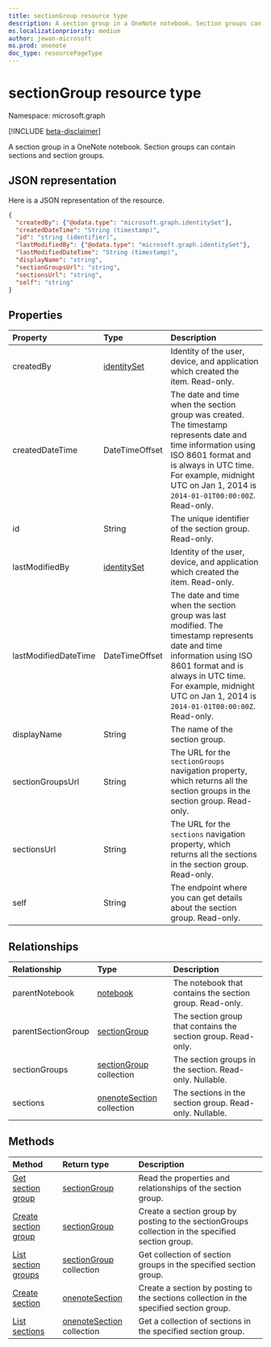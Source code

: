 ```yaml
---
title: sectionGroup resource type
description: A section group in a OneNote notebook. Section groups can contain sections and section groups.
ms.localizationpriority: medium
author: jewan-microsoft
ms.prod: onenote
doc_type: resourcePageType
---
```


# sectionGroup resource type

Namespace: microsoft.graph

[!INCLUDE [beta-disclaimer](../../includes/beta-disclaimer.md)]

A section group in a OneNote notebook. Section groups can contain sections and section groups.

## JSON representation

Here is a JSON representation of the resource.

<!-- {
  "blockType": "resource",
  "optionalProperties": [
    "parentNotebook",
    "parentSectionGroup",
    "sectionGroups",
    "sections"
  ],
  "keyProperty": "id",
  "@odata.type": "microsoft.graph.sectionGroup"
}-->

```json
{
  "createdBy": {"@odata.type": "microsoft.graph.identitySet"},
  "createdDateTime": "String (timestamp)",
  "id": "string (identifier)",
  "lastModifiedBy": {"@odata.type": "microsoft.graph.identitySet"},
  "lastModifiedDateTime": "String (timestamp)",
  "displayName": "string",
  "sectionGroupsUrl": "string",
  "sectionsUrl": "string",
  "self": "string"
}

```

## Properties

| Property             | Type                          | Description                                                                                                                                                                                                                                    |
| :------------------- | :---------------------------- | :--------------------------------------------------------------------------------------------------------------------------------------------------------------------------------------------------------------------------------------------- |
| createdBy            | [identitySet](identityset.md) | Identity of the user, device, and application which created the item. Read-only.                                                                                                                                                               |
| createdDateTime      | DateTimeOffset                | The date and time when the section group was created. The timestamp represents date and time information using ISO 8601 format and is always in UTC time. For example, midnight UTC on Jan 1, 2014 is `2014-01-01T00:00:00Z`. Read-only.       |
| id                   | String                        | The unique identifier of the section group. Read-only.                                                                                                                                                                                         |
| lastModifiedBy       | [identitySet](identityset.md) | Identity of the user, device, and application which created the item. Read-only.                                                                                                                                                               |
| lastModifiedDateTime | DateTimeOffset                | The date and time when the section group was last modified. The timestamp represents date and time information using ISO 8601 format and is always in UTC time. For example, midnight UTC on Jan 1, 2014 is `2014-01-01T00:00:00Z`. Read-only. |
| displayName          | String                        | The name of the section group.                                                                                                                                                                                                                 |
| sectionGroupsUrl     | String                        | The URL for the `sectionGroups` navigation property, which returns all the section groups in the section group. Read-only.                                                                                                                     |
| sectionsUrl          | String                        | The URL for the `sections` navigation property, which returns all the sections in the section group. Read-only.                                                                                                                                |
| self                 | String                        | The endpoint where you can get details about the section group. Read-only.                                                                                                                                                                     |

## Relationships

| Relationship       | Type                                           | Description                                                   |
| :----------------- | :--------------------------------------------- | :------------------------------------------------------------ |
| parentNotebook     | [notebook](notebook.md)                        | The notebook that contains the section group. Read-only.      |
| parentSectionGroup | [sectionGroup](sectiongroup.md)                | The section group that contains the section group. Read-only. |
| sectionGroups      | [sectionGroup](sectiongroup.md) collection     | The section groups in the section. Read-only. Nullable.       |
| sections           | [onenoteSection](onenotesection.md) collection | The sections in the section group. Read-only. Nullable.       |

## Methods

| Method                                                            | Return type                                    | Description                                                                                       |
| :---------------------------------------------------------------- | :--------------------------------------------- | :------------------------------------------------------------------------------------------------ |
| [Get section group](../api/sectiongroup-get.md)                   | [sectionGroup](sectiongroup.md)                | Read the properties and relationships of the section group.                                       |
| [Create section group](../api/sectiongroup-post-sectiongroups.md) | [sectionGroup](sectiongroup.md)                | Create a section group by posting to the sectionGroups collection in the specified section group. |
| [List section groups](../api/sectiongroup-list-sectiongroups.md)  | [sectionGroup](sectiongroup.md) collection     | Get collection of section groups in the specified section group.                                  |
| [Create section](../api/sectiongroup-post-sections.md)            | [onenoteSection](onenotesection.md)            | Create a section by posting to the sections collection in the specified section group.            |
| [List sections](../api/sectiongroup-list-sections.md)             | [onenoteSection](onenotesection.md) collection | Get a collection of sections in the specified section group.                                      |

<!-- uuid: 8fcb5dbc-d5aa-4681-8e31-b001d5168d79
2015-10-25 14:57:30 UTC -->

<!--
{
  "type": "#page.annotation",
  "description": "sectionGroup resource",
  "keywords": "",
  "section": "documentation",
  "tocPath": "",
  "suppressions": []
}
-->
